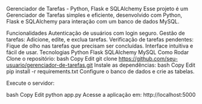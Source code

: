 Gerenciador de Tarefas - Python, Flask e SQLAlchemy
Esse projeto é um Gerenciador de Tarefas simples e eficiente, desenvolvido com Python, Flask e SQLAlchemy para interação com um banco de dados MySQL.

Funcionalidades
Autenticação de usuários com login seguro.
Gestão de tarefas: Adicione, edite, e exclua tarefas.
Verificação de tarefas pendentes: Fique de olho nas tarefas que precisam ser concluídas.
Interface intuitiva e fácil de usar.
Tecnologias
Python
Flask
SQLAlchemy
MySQL
Como Rodar
Clone o repositório:
bash
Copy
Edit
git clone https://github.com/seu-usuario/gerenciador-de-tarefas.git
Instale as dependências:
bash
Copy
Edit
pip install -r requirements.txt
Configure o banco de dados e crie as tabelas.

Execute o servidor:

bash
Copy
Edit
python app.py
Acesse a aplicação em: http://localhost:5000
